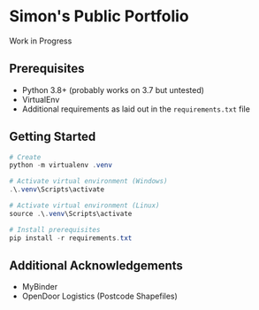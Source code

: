 # Simon's Public Portfolio

Work in Progress

## Prerequisites

* Python 3.8+ (probably works on 3.7 but untested)
* VirtualEnv
* Additional requirements as laid out in the `requirements.txt` file

## Getting Started

````powershell
# Create
python -m virtualenv .venv

# Activate virtual environment (Windows)
.\.venv\Scripts\activate

# Activate virtual environment (Linux)
source .\.venv\Scripts\activate

# Install prerequisites
pip install -r requirements.txt
````

## Additional Acknowledgements

* MyBinder
* OpenDoor Logistics (Postcode Shapefiles)
